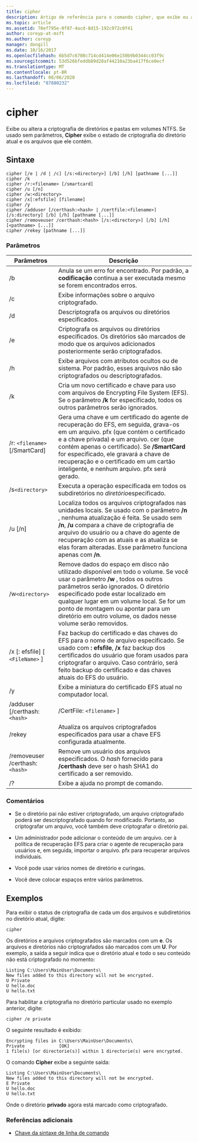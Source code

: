 ```yaml
---
title: cipher
description: Artigo de referência para o comando cipher, que exibe ou altera a criptografia de diretórios e arquivos em volumes NTFS.
ms.topic: article
ms.assetid: 78ef795e-0f87-4acd-8d15-192c972c0f41
author: coreyp-at-msft
ms.author: coreyp
manager: dongill
ms.date: 10/16/2017
ms.openlocfilehash: 6b5d7c6708c714cd414e06e150b9b0344cc03f9c
ms.sourcegitcommit: 53d526bfeddb89d28af44210a23ba417f6ce0ecf
ms.translationtype: MT
ms.contentlocale: pt-BR
ms.lasthandoff: 08/06/2020
ms.locfileid: "87880232"
---
```

# <a name="cipher"></a>cipher

Exibe ou altera a criptografia de diretórios e pastas em volumes NTFS. Se usado sem parâmetros, **Cipher** exibe o estado de criptografia do diretório atual e os arquivos que ele contém.

## <a name="syntax"></a>Sintaxe

```
cipher [/e | /d | /c] [/s:<directory>] [/b] [/h] [pathname [...]]
cipher /k
cipher /r:<filename> [/smartcard]
cipher /u [/n]
cipher /w:<directory>
cipher /x[:efsfile] [filename]
cipher /y
cipher /adduser [/certhash:<hash> | /certfile:<filename>] [/s:directory] [/b] [/h] [pathname [...]]
cipher /removeuser /certhash:<hash> [/s:<directory>] [/b] [/h] [<pathname> [...]]
cipher /rekey [pathname [...]]
```

### <a name="parameters"></a>Parâmetros

| Parâmetros | Descrição |
| ---------- | ----------- |
| /b | Anula se um erro for encontrado. Por padrão, a **codificação** continua a ser executada mesmo se forem encontrados erros. |
| /c | Exibe informações sobre o arquivo criptografado. |
| /d | Descriptografa os arquivos ou diretórios especificados. |
| /e | Criptografa os arquivos ou diretórios especificados. Os diretórios são marcados de modo que os arquivos adicionados posteriormente serão criptografados. |
| /h | Exibe arquivos com atributos ocultos ou de sistema. Por padrão, esses arquivos não são criptografados ou descriptografados. |
| /k | Cria um novo certificado e chave para uso com arquivos de Encrypting File System (EFS). Se o parâmetro **/k** for especificado, todos os outros parâmetros serão ignorados. |
| /r: `<filename>` [/SmartCard] | Gera uma chave e um certificado do agente de recuperação do EFS, em seguida, grava-os em um arquivo. pfx (que contém o certificado e a chave privada) e um arquivo. cer (que contém apenas o certificado). Se **/SmartCard** for especificado, ele gravará a chave de recuperação e o certificado em um cartão inteligente, e nenhum arquivo. pfx será gerado. |
| /s`<directory>` | Executa a operação especificada em todos os subdiretórios no *diretório*especificado. |
| /u [/n] |  Localiza todos os arquivos criptografados nas unidades locais. Se usado com o parâmetro **/n** , nenhuma atualização é feita. Se usado sem **/n**, **/u** compara a chave de criptografia de arquivo do usuário ou a chave do agente de recuperação com as atuais e as atualiza se elas foram alteradas. Esse parâmetro funciona apenas com **/n**. |
| /w`<directory>` | Remove dados do espaço em disco não utilizado disponível em todo o volume. Se você usar o parâmetro **/w** , todos os outros parâmetros serão ignorados. O diretório especificado pode estar localizado em qualquer lugar em um volume local. Se for um ponto de montagem ou apontar para um diretório em outro volume, os dados nesse volume serão removidos. |
| /x [: efsfile] [ `<FileName>` ] | Faz backup do certificado e das chaves do EFS para o nome de arquivo especificado. Se usado com **: efsfile**, **/x** faz backup dos certificados do usuário que foram usados para criptografar o arquivo. Caso contrário, será feito backup do certificado e das chaves atuais do EFS do usuário. |
| /y | Exibe a miniatura do certificado EFS atual no computador local. |
| /adduser [/certhash:`<hash>` | /CertFile: `<filename>` ] |
| /rekey | Atualiza os arquivos criptografados especificados para usar a chave EFS configurada atualmente. |
| /removeuser /certhash:`<hash>` | Remove um usuário dos arquivos especificados. O *hash* fornecido para **/certhash** deve ser o hash SHA1 do certificado a ser removido. |
| /? | Exibe a ajuda no prompt de comando. |

### <a name="remarks"></a>Comentários

- Se o diretório pai não estiver criptografado, um arquivo criptografado poderá ser descriptografado quando for modificado. Portanto, ao criptografar um arquivo, você também deve criptografar o diretório pai.

- Um administrador pode adicionar o conteúdo de um arquivo. cer à política de recuperação EFS para criar o agente de recuperação para usuários e, em seguida, importar o arquivo. pfx para recuperar arquivos individuais.

- Você pode usar vários nomes de diretório e curingas.

- Você deve colocar espaços entre vários parâmetros.

## <a name="examples"></a>Exemplos

Para exibir o status de criptografia de cada um dos arquivos e subdiretórios no diretório atual, digite:

```
cipher
```

Os diretórios e arquivos criptografados são marcados com um **e**. Os arquivos e diretórios não criptografados são marcados com um **U**. Por exemplo, a saída a seguir indica que o diretório atual e todo o seu conteúdo não está criptografado no momento:

```
Listing C:\Users\MainUser\Documents\
New files added to this directory will not be encrypted.
U Private
U hello.doc
U hello.txt
```

Para habilitar a criptografia no diretório particular usado no exemplo anterior, digite:

```
cipher /e private
```

O seguinte resultado é exibido:

```
Encrypting files in C:\Users\MainUser\Documents\
Private             [OK]
1 file(s) [or directorie(s)] within 1 directorie(s) were encrypted.
```

O comando **Cipher** exibe a seguinte saída:

```
Listing C:\Users\MainUser\Documents\
New files added to this directory will not be encrypted.
E Private
U hello.doc
U hello.txt
```

Onde o diretório **privado** agora está marcado como criptografado.

### <a name="additional-references"></a>Referências adicionais

- [Chave da sintaxe de linha de comando](command-line-syntax-key.md)
